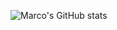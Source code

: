 ![Marco's GitHub stats](https://github-readme-stats.vercel.app/api?username=VinciGit00&hide=contribs,prs)
